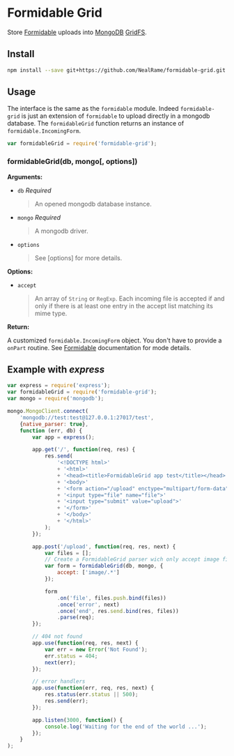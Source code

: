 Formidable Grid
===============

Store [Formidable](https://github.com/felixge/node-formidable) uploads into
[MongoDB](http://www.mongodb.org)
[GridFS](http://docs.mongodb.org/manual/core/gridfs/?_ga=1.85784351.701162369.1410014968).

## Install

```sh
npm install --save git+https://github.com/NealRame/formidable-grid.git
```

## Usage

The interface is the same as the `formidable` module. Indeed `formidable-grid`
is just an extension of `formidable` to upload directly in a mongodb database.
The `formidableGrid` function returns an instance of `formidable.IncomingForm`.

```js
var formidableGrid = require('formidable-grid');
```

### formidableGrid(db, mongo[, options])

**Arguments:**

- `db` _Required_

  > An opened mongodb database instance.

- `mongo` _Required_

  > A mongodb driver.

- `options`

  > See [options] for more details.

**Options:**

- `accept`

  > An array of `String` or `RegExp`. Each incoming file is accepted if and
  > only if there is at least one entry in the accept list matching its mime
  > type.

**Return:**

A customized `formidable.IncomingForm` object. You don't have to provide a
`onPart` routine. See [Formidable](https://github.com/felixge/node-formidable)
documentation for mode details.

## Example with _**express**_

```js
var express = require('express');
var formidableGrid = require('formidable-grid');
var mongo = require('mongodb');

mongo.MongoClient.connect(
    'mongodb://test:test@127.0.0.1:27017/test',
    {native_parser: true},
    function (err, db) {
        var app = express();

        app.get('/', function(req, res) {
            res.send(
                '<!DOCTYPE html>'
                + '<html>'
                + '<head><title>FormidableGrid app test</title></head>'
                + '<body>'
                + '<form action="/upload" enctype="multipart/form-data" method="post">'
                + '<input type="file" name="file">'
                + '<input type="submit" value="upload">'
                + '</form>'
                + '</body>'
                + '</html>'
            );
        });

        app.post('/upload', function(req, res, next) {
            var files = [];
            // Create a FormidableGrid parser wich only accept image files.
            var form = formidableGrid(db, mongo, {
                accept: ['image/.*']
            });

            form
                .on('file', files.push.bind(files))
                .once('error', next)
                .once('end', res.send.bind(res, files))
                .parse(req);
        });

        // 404 not found
        app.use(function(req, res, next) {
            var err = new Error('Not Found');
            err.status = 404;
            next(err);
        });

        // error handlers
        app.use(function(err, req, res, next) {
            res.status(err.status || 500);
            res.send(err);
        });

        app.listen(3000, function() {
            console.log('Waiting for the end of the world ...');
        });
    }
);
```
